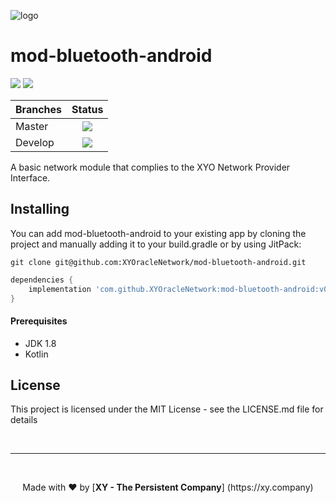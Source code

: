 [logo]: https://www.xy.company/img/home/logo_xy.png

![logo]

# mod-bluetooth-android

[![](https://jitpack.io/v/XYOracleNetwork/mod-ble-android.svg)](https://jitpack.io/#XYOracleNetwork/mod-ble-android) [![](https://img.shields.io/gitter/room/XYOracleNetwork/Stardust.svg)](https://gitter.im/XYOracleNetwork/Dev)

| Branches        | Status           |
| ------------- |:-------------:|
| Master      | [![](https://circleci.com/gh/XYOracleNetwork/mod-ble-android.svg?style=shield)](https://circleci.com/gh/XYOracleNetwork/mod-ble-android) |
| Develop      | [![](https://circleci.com/gh/XYOracleNetwork/mod-ble-android/tree/develop.svg?style=shield)](https://circleci.com/gh/XYOracleNetwork/mod-ble-android/tree/develop)      |

A basic network module that complies to the XYO Network Provider Interface.

## Installing
You can add mod-bluetooth-android to your existing app by cloning the project and manually adding it to your build.gradle or by using JitPack:

```
git clone git@github.com:XYOracleNetwork/mod-bluetooth-android.git
```

```gradle
dependencies {
    implementation 'com.github.XYOracleNetwork:mod-bluetooth-android:v0.1.0-beta'
}
```

#### Prerequisites
* JDK 1.8
* Kotlin

## License
This project is licensed under the MIT License - see the LICENSE.md file for details

<br><hr><br>
<p align="center">Made with  ❤️  by [<b>XY - The Persistent Company</b>] (https://xy.company)</p>
